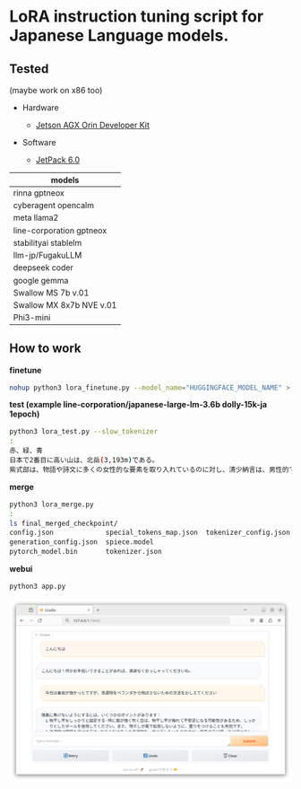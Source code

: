 # LoRA instruction tuning script for Japanese Language models.

## Tested 
(maybe work on x86 too)

 - Hardware
  	+ [Jetson AGX Orin Developer Kit](https://www.nvidia.com/en-us/autonomous-machines/embedded-systems/jetson-orin/)

 - Software
  	+ [JetPack 6.0](https://developer.nvidia.com/embedded/jetpack-sdk-60)


| models                   | 
|--------------------------|
| rinna gptneox            |
| cyberagent opencalm      |
| meta llama2              |
| line-corporation gptneox |
| stabilityai stablelm     |
| llm-jp/FugakuLLM         |
| deepseek coder           |
| google gemma             |
| Swallow MS 7b v.01       |
| Swallow MX 8x7b NVE v.01 |
| Phi3-mini                |

## How to work 

**finetune**

```bash
nohup python3 lora_finetune.py --model_name="HUGGINGFACE_MODEL_NAME" > logging.out &
```

**test (example line-corporation/japanese-large-lm-3.6b dolly-15k-ja 1epoch)**

```bash
python3 lora_test.py --slow_tokenizer
:
赤、緑、青
日本で2番目に高い山は、北岳(3,193m)である。
紫式部は、物語や詩文に多くの女性的な要素を取り入れているのに対し、清少納言は、男性的で論理的な文章を多く残している
```

**merge**

```bash
python3 lora_merge.py 
:
ls final_merged_checkpoint/
config.json             special_tokens_map.json  tokenizer_config.json
generation_config.json  spiece.model
pytorch_model.bin       tokenizer.json
```

**webui**

```bash
python3 app.py 
```
![img.png](img.png)
